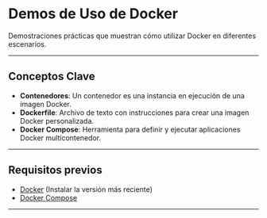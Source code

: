 # Demos de Uso de Docker

Demostraciones prácticas que muestran cómo utilizar Docker en diferentes escenarios.

---
## Conceptos Clave
- **Contenedores**: Un contenedor es una instancia en ejecución de una imagen Docker.
- **Dockerfile**: Archivo de texto con instrucciones para crear una imagen Docker personalizada.
- **Docker Compose**: Herramienta para definir y ejecutar aplicaciones Docker multicontenedor.

---

## Requisitos previos
- [Docker](https://www.docker.com/get-started) (Instalar la versión más reciente)
- [Docker Compose](https://docs.docker.com/compose/install/)

---